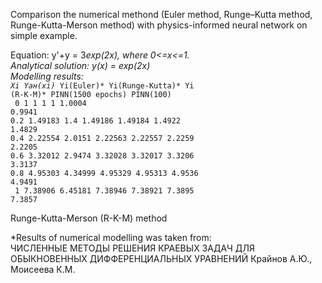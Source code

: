 Comparison the numerical methond (Euler method, Runge–Kutta method, 
Runge-Kutta-Merson method) with physics-informed neural network on simple example.<div>
Equation: y'+y = 3*exp(2x), where 0<=x<=1.<div>
Analytical solution: y(x) = exp(2x) <div>
Modelling results: <div>
<code>Xi   Yан(xi)*     Yi(Euler)*    Yi(Runge-Kutta)*    Yi (R-K-M)*     PINN(1500 epochs)   PINN(100)</code><div>
<code> 0     1           1               1                 1                1.0004             0.9941</code> <div>
<code>0.2    1.49183     1.4             1.49186           1.49184          1.4922             1.4829</code><div>
<code>0.4    2.22554     2.0151          2.22563           2.22557          2.2259             2.2205</code><div>
<code>0.6    3.32012     2.9474          3.32028           3.32017          3.3206             3.3137</code><div>
<code>0.8    4.95303     4.34999         4.95329           4.95313          4.9536             4.9491</code><div>
<code> 1     7.38906     6.45181         7.38946           7.38921          7.3895             7.3857</code><div>

Runge-Kutta-Merson (R-K-M) method<div>
*Results of numerical modelling was taken from:<div>
ЧИСЛЕННЫЕ МЕТОДЫ РЕШЕНИЯ КРАЕВЫХ ЗАДАЧ ДЛЯ ОБЫКНОВЕННЫХ
ДИФФЕРЕНЦИАЛЬНЫХ УРАВНЕНИЙ Крайнов А.Ю., Моисеева К.М.
